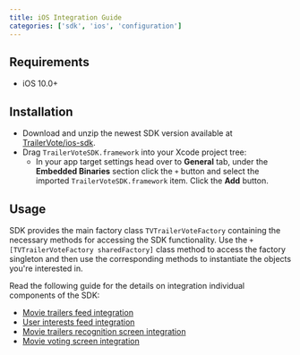 ```yaml
---
title: iOS Integration Guide
categories: ['sdk', 'ios', 'configuration']
---
```


## Requirements

- iOS 10.0+

## Installation

- Download and unzip the newest SDK version available at [TrailerVote/ios-sdk](https://trailervote.com/downloads/ios-sdk).
- Drag `TrailerVoteSDK.framework` into your Xcode project tree:
    - In your app target settings head over to **General** tab, under the **Embedded Binaries** section click the `+` button and select the imported `TrailerVoteSDK.framework` item. Click the **Add** button.

## Usage

SDK provides the main factory class `TVTrailerVoteFactory` containing the necessary methods for accessing the SDK functionality. Use the `+[TVTrailerVoteFactory sharedFactory]` class method to access the factory singleton and then use the corresponding methods to instantiate the objects you're interested in.

Read the following guide for the details on integration individual components of the SDK:
- [Movie trailers feed integration](./movie-trailers-feed)
- [User interests feed integration](./user-interests-feed)
- [Movie trailers recognition screen integration](./movie-trailers-recognition)
- [Movie voting screen integration](./movie-voting)
